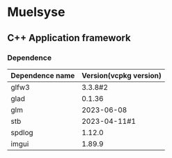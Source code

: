 # Muelsyse

## C++ Application framework

### Dependence
|       Dependence name     |    Version(vcpkg version)     |
|       :-------------      |     :-------------------      |
| glfw3                     | 3.3.8#2                       |
| glad                      | 0.1.36                        |
| glm                       | 2023-06-08                    |
| stb                       | 2023-04-11#1                  |
| spdlog                    | 1.12.0                        |
| imgui                     | 1.89.9                        |
